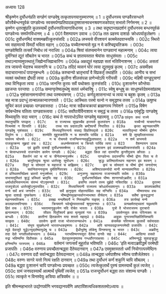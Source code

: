 अध्यायः 128

श्रीकृष्णेन दुर्योधनंप्रति सगर्हणं पाण्डवेषु तत्कृतापनयानुस्मारणम् ॥ 1 ॥ दुर्योधनस्य पाण्डवैरसन्धाने कौरवैर्बन्धनपूर्वकं पाण्डवेभ्यः स्वसमर्पणप्रतिपादकदुश्शासनवचनश्रवणजकोपात् सभातो निर्गमनम् ॥ 2 ॥ कृष्णेन धृतराष्ट्रंप्रति कुलस्यार्थे दुर्योधनपरित्यागाविधानम् ॥ 3 ॥ तथा सदृष्टान्तप्रदर्शनं दुर्योधनस्य बन्धनपूर्वकं पाण्डवेभ्यः समर्पणविधानम् ॥ 4 ॥
001  	वैशम्पायन उवाच ॥
001a	ततः प्रहस्य दाशार्हः क्रोधपर्याकुलेक्षणः ।
001c	दुर्योधनमिदं वाक्यमब्रवीत्कुरुसंसदि ॥
002a	लप्स्यसे वीरशयनं काममेतदवाप्स्यसि ।
002c	स्थिरो भव सहामात्यो विमर्दो भविता महान् ॥
003a	यच्चैतन्मन्यसे मूढ न मे कश्चिद्व्यतिक्रमः ।
003c	पाण्डवेष्विति तत्सर्वं निबोध त्वं नराधिप ॥
004a	श्रियां संतप्यमानेन पाण्डवानां महात्मनाम् ।
004c	त्वया दुर्मन्त्रितं द्यूतं सौबलेन च भारत ॥
005a	कथं च ज्ञातयस्तात श्रेयांसः साधुसंमताः ।
005c	तथाऽन्याय्यमुपस्थातुं जिह्मेनाजिह्मचारिणः ॥
006a	अक्षद्यूतं महाप्रज्ञ सतां मतिविनाशनम् ।
006c	असतां तत्र जायन्ते भेदाश्च व्यसनानि च ॥
007a	तदिदं व्यसनं घोरं त्वया द्यूतमुखं कृतम् ।
007c	असमीक्ष्य सदाचारान्सार्धं पापानुबन्धनैः ॥
008a	कश्चान्यो भ्रातृभार्यां वै विप्रकर्तृं तथार्हति ।
008c	आनीय च सभां व्यक्तं यथोक्ता द्रौपदी त्वया ॥
009a	कुलीना शीलसंपन्ना प्राणेभ्योऽपि गरीयसी ।
009c	महिषी पाण्डुपुत्राणां तथा विनिकृता त्वया ॥
010a	जानन्ति कुरवः सर्वे यथोक्ताः कुरुसंसदि ।
010c	दुःशासनेन कौन्तेयाः प्रव्रजन्तः परन्तपाः ॥
011a	सम्यग्वृत्तेष्वलुब्धेषु सततं धर्मचारिषु ।
011c	स्वेषु बन्धुषु कः साधुश्चरेदेवमसांप्रतम् ॥
012a	नृशंसानामनार्याणां तथा परुषभाषणम् ।
012c	कर्णदुःशासनाभ्यां च त्वया च बहुशः कृतम् ॥
013a	सह मात्रा प्रदग्धुं तान्बालकान्वारणावते ।
013c	आस्थितः परमो यत्नो न समृद्धश्च तत्तव ॥
014a	ऊषुश्च सुचिरं कालं प्रच्छन्नाः पाण्डवास्तदा ।
014c	मात्रा सहैकचक्रायां ब्राह्मणस्य निवेशने ॥
015a	विषेण सर्पबन्धैश्च यतिताः पाण्डवास्त्वया ।
015c	सर्वोपायैर्विनाशाय न समृद्धं च तत्तव ॥
016a	एवंबुद्धिः पाण्डवेषु मिथ्यावृत्तिः सदा भवान् ।
016c	कथं ते नापराधोऽस्ति पाण्डवेषु महात्मसु ॥
017a	`एवंवृत्तः कथं राज्ये स्थातुमर्हसि पापकृत् ।
017c	स राज्याच्च सुखाच्चैव हास्यसे कुलपांसन ॥
018a	यच्चैभ्यो याचमानेभ्यः पित्र्यमंशं न दित्सति ।
018c	तच्च पाप प्रदाताऽसि भ्रष्टैश्वर्यो निपातितः ॥
019a	कृत्वा बहून्यकार्याणि पाण्डवेषु नृशंसवत् ।
019c	मिथ्यावृत्तिरनार्यः सन्नद्य विप्रतिपद्यसे ॥
020c	मातापितृभ्यां भीष्मेण द्रोणेन विदुरेण च ।
020c	शाम्येति मुहुरुक्तोसि न च शाम्यसि पार्थिव ॥
021a	शमे हि सुमहाँल्लाभस्तव पार्थस्य चोभयोः ।
021c	न च रोचयसे राजन्किमन्यद्बुद्धिलाघवात् ॥
022a	न शर्म प्राप्स्यसे राजन्नुत्क्रम्य सुहृदां वचः ।
022c	अधर्म्यमयशस्यं च क्रियते पार्थिव त्वया ॥
023  	वैशम्पायन उवाच ।
023a	एवं ब्रुवति दाशार्हे दुर्योधनममर्षणम् ।
023c	दुःशासन इदं वाक्यमब्रवीत्करुसंसदि ॥
024a	न चेत्सन्धास्यसे राजन्स्वेन कामेन पाण्डवैः ।
024c	बद्ध्वा किल त्वां दास्यन्ति कुन्तीपुत्राय कौरवाः ॥
025a	वैकर्तनं त्वां च मां च त्रीनेतान्मनुजर्षभ ।
025c	पाण्डवेभ्यः प्रदास्यन्ति भीष्मो द्रोणः पिता च ते ॥
026a	भ्रातुरेतद्वचः श्रुत्वा धार्तराष्ट्रः सुयोधनः ।
026c	क्रुद्धः प्रातिष्ठतोत्थाय महानाग इव श्वसन् ॥
027a	विदुरं च सोमदत्तं च महाराजं च बाह्लिकम् ।
027c	कृपं च सोमदत्तं च भीष्मं द्रोणं जनार्दनम् ॥
028a	सर्वानेताननादृत्य दुर्मतिर्निरपत्रपः ।
028c	अशिष्टवदमर्यादो मानी मान्यावमानिता ॥
029a	तं प्रस्थितमभिप्रेक्ष्य भ्रातरो मनुजर्षभम् ।
029c	अनुजग्मुः सहामात्या राजानश्चापि सर्वशः ॥
030a	सभायामुत्थितं क्रुद्धं प्रस्थितं भ्रातृभिः सह ।
030c	दुर्योधनमभिप्रेक्ष्य भीष्मः शान्तनवोऽब्रवीत् ॥
031a	धर्मार्थावभिसन्त्यज्य संरम्भं योऽनुमन्यते ।
031c	हसन्ति व्यसने तस्य दुर्हृदो नचिरादिव ॥
032a	दुरात्मा राजपुत्रोऽयं धार्तराष्ट्रोऽनुपायवित् ।
032c	मिथ्याभिमानी राज्यस्य क्रोधलोभवशानुगः ॥
033a	कालपक्वमिदं मन्ये सर्वं क्षत्रं जनार्दन ।
033c	सर्वे ह्यनुसृता मोहात्पार्थिवाः सह मन्त्रिभिः ॥
034a	भीष्मस्याथ वचः श्रुत्वा दाशार्हः पुष्करेक्षणः ।
034c	भीष्मद्रोणमुखान्सर्वानभ्यभाषत वीर्यवान् ॥
035a	सर्वेषां कुरुवृद्धानां महानयमतिक्रमः ।
035c	प्रसह्य मन्दमैश्वर्ये न नियच्छन्ति यन्नृपम् ॥
036a	तत्र कार्यमहं मन्ये कालप्राप्तमरिन्दमाः ।
036c	क्रियमाणे भवेच्छ्रेयस्तत्सर्वं श्रृणुतानघाः ॥
037a	प्रत्यक्षमेतद्भवतां यद्वक्ष्यामि हितं वचः ।
037c	भवतामानुकूल्येन यदि रोचेत भारताः ॥
038a	पुत्रो वै भोजराजस्य दुराचारो ह्यनात्मवान् ।
038c	जीवतः पितुरैश्वर्यं हृत्वा मृत्युवशं गतः ॥
039a	उग्रसेनसुतः कंसः परित्यक्तः स बान्धवैः ।
039c	ज्ञातीनां हितकामेन मया शस्तो महामृधे ॥
040a	आहुकः पुनरस्माभिर्ज्ञातिभिश्चापि सत्कृतः ।
040c	उग्रसेनः कृतो राजा भोजराजन्यवर्धनः ॥
041a	कंसमेकं परित्यज्य कुलार्थे सर्वयादवाः ।
041c	संभूय सुखमेधन्ते भारतान्धकवृष्णयः ॥
042a	अपि चाप्यवदद्राजन्परमेष्ठी प्रजापतिः ।
042c	व्यूढे देवासुरे युद्धेऽभ्युद्यतेष्वायुधेषु च ॥
043a	द्वैधीभूतेषु लोकेषु विनश्यत्सु च भारत ।
043c	अब्रवीत्तु तदा देवो भगवाँल्लोकभावनः ॥
044a	पराभविष्यन्त्यसुरा दैतेया दानवैः सह ।
044c	आदित्या वसवो रुद्रा भविष्यन्ति दिवौसकः ॥
045a	देवासुरमनुष्याश्च गन्धर्वोरगराक्षसाः ।
045c	अस्मिन्युद्धे सुसङ्क्रुद्धा हनिष्यन्ति परस्परम् ॥
046a	`वर्तमानं जगत्सर्वं मुहूर्तान्न भविष्यति ।
046c	'इति मत्वाऽब्रवीद्धर्मं परमेष्ठी प्रजापतिः ।
046e 	वरुणाय प्रयच्छैतान्बद्ध्वा दैतेयदानवान् ॥
047a	एवमुक्तस्ततो धर्मो नियोगात्परमेष्ठिनः ।
047c	वरुणाय ददौ सर्वान्बद्ध्वा दैतेयदानवान् ॥
048a	तान्बद्ध्वा धर्मपाशैश्च स्वैश्च पाशैर्जलेश्वरः ।
048c	वरुणः सागरे यत्तो नित्यं रक्षति दानवान् ॥
049a	तथा दुर्योधनं कर्णं शकुनिं चापि सौबलम् ।
049a	बद्ध्वा दुःशासनं चापि पाण्डवेभ्यः प्रयच्छत ॥
050c	त्यजेत्कुलार्थे पुरुषं ग्रामस्यार्थे कुलं त्यजेत् ।
050c	ग्रामं जनपदस्यार्थे आत्मार्थे पृथिवीं त्यजेत् ॥
051a	राजन्दुर्योधनं बद्ध्वा ततः संशाम्य पाण्डवैः ।
051c	त्वत्कृते न विनश्येयुः क्षत्रियाः क्षत्रियर्षभ ॥ ॥

इति श्रीमन्महाभारते उद्योगपर्वणि भगवद्यानपर्वणि अष्टाविंशत्यधिकशततमोऽध्यायः ॥
